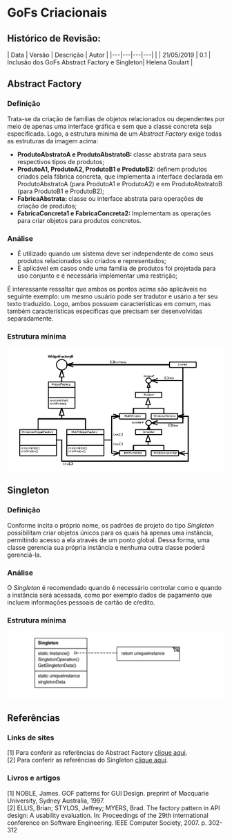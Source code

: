 # GoFs Criacionais

## Histórico de Revisão:
| Data | Versão | Descrição | Autor |
|---|---|---|---| |
| 21/05/2019 | 0.1 | Inclusão dos GoFs Abstract Factory e Singleton| Helena Goulart |

## Abstract Factory  

### Definição

Trata-se da criação de famílias de objetos relacionados ou dependentes por meio de apenas uma interface gráfica e sem que a classe concreta seja especificada. Logo, a estrutura mínima de um _Abstract Factory_ exige todas as estruturas da imagem acima: <br>
- <b> ProdutoAbstratoA e ProdutoAbstratoB: </b> classe abstrata para seus respectivos tipos de produtos;
- <b> ProdutoA1, ProdutoA2, ProdutoB1 e ProdutoB2: </b> definem produtos criados pela fábrica concreta, que implementa a interface declarada em ProdutoAbstratoA (para ProdutoA1 e ProdutoA2) e em ProdutoAbstratoB (para ProdutoB1 e ProdutoB2);
- <b> FabricaAbstrata: </b> classe ou interface abstrata para operações de criação de produtos;
- <b> FabricaConcreta1 e FabricaConcreta2: </b> Implementam as operações para criar objetos para produtos concretos.

### Análise

- É utilizado quando um sistema deve ser independente de como seus produtos relacionados são criados e representados;
- É aplicável em casos onde uma família de produtos foi projetada para uso conjunto e é necessária implementar uma restrição;

É interessante ressaltar que ambos os pontos acima são aplicáveis no seguinte exemplo: um mesmo usuário pode ser tradutor e usário a ter seu texto traduzido. Logo, ambos possuem características em comum, mas também características específicas que precisam ser desenvolvidas separadamente.

### Estrutura mínima

![Abstract](/assets/desenho/padroes/abstract_factory.png)


## Singleton


### Definição

Conforme incita o próprio nome, os padrões de projeto do tipo _Singleton_ possibilitam criar objetos únicos para os quais há apenas uma instância, permitindo acesso a ela através de um ponto global. Dessa forma, uma classe gerencia sua própria instância e nenhuma outra classe poderá gerenciá-la.

### Análise

O _Singleton_ é recomendado quando é necessário controlar como e quando a instância será acessada, como por exemplo dados de pagamento que incluem informações pessoais de cartão de cŕedito.


### Estrutura mínima

![Singleton](/assets/desenho/padroes/Singleton.png)

## Referências

### Links de sites

[1] Para conferir as referências do Abstract Factory [clique aqui](http://www.dsc.ufcg.edu.br/~jacques/cursos/map/html/pat/abstractfactory.htm).  <br>
[2] Para conferir as referências do Singleton [clique aqui](https://www.devmedia.com.br/padrao-de-projeto-singleton-em-java/26392). <br>

### Livros e artigos

[1] NOBLE, James. GOF patterns for GUI Design. preprint of Macquarie University, Sydney Australia, 1997. <br>
[2] ELLIS, Brian; STYLOS, Jeffrey; MYERS, Brad. The factory pattern in API design: A usability evaluation. In: Proceedings of the 29th international conference on Software Engineering. IEEE Computer Society, 2007. p. 302-312
